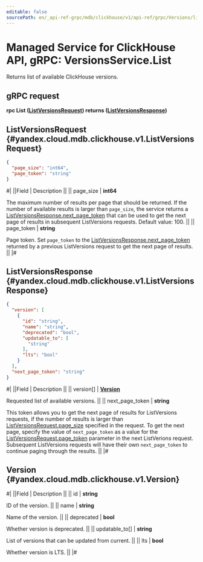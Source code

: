 ```yaml
---
editable: false
sourcePath: en/_api-ref-grpc/mdb/clickhouse/v1/api-ref/grpc/Versions/list.md
---
```


# Managed Service for ClickHouse API, gRPC: VersionsService.List

Returns list of available ClickHouse versions.

## gRPC request

**rpc List ([ListVersionsRequest](#yandex.cloud.mdb.clickhouse.v1.ListVersionsRequest)) returns ([ListVersionsResponse](#yandex.cloud.mdb.clickhouse.v1.ListVersionsResponse))**

## ListVersionsRequest {#yandex.cloud.mdb.clickhouse.v1.ListVersionsRequest}

```json
{
  "page_size": "int64",
  "page_token": "string"
}
```

#|
||Field | Description ||
|| page_size | **int64**

The maximum number of results per page that should be returned. If the number of available
results is larger than `page_size`, the service returns a [ListVersionsResponse.next_page_token](#yandex.cloud.mdb.clickhouse.v1.ListVersionsResponse) that can be used
to get the next page of results in subsequent ListVersions requests.
Default value: 100. ||
|| page_token | **string**

Page token. Set `page_token` to the [ListVersionsResponse.next_page_token](#yandex.cloud.mdb.clickhouse.v1.ListVersionsResponse) returned by a previous ListVersions
request to get the next page of results. ||
|#

## ListVersionsResponse {#yandex.cloud.mdb.clickhouse.v1.ListVersionsResponse}

```json
{
  "version": [
    {
      "id": "string",
      "name": "string",
      "deprecated": "bool",
      "updatable_to": [
        "string"
      ],
      "lts": "bool"
    }
  ],
  "next_page_token": "string"
}
```

#|
||Field | Description ||
|| version[] | **[Version](#yandex.cloud.mdb.clickhouse.v1.Version)**

Requested list of available versions. ||
|| next_page_token | **string**

This token allows you to get the next page of results for ListVersions requests,
if the number of results is larger than [ListVersionsRequest.page_size](#yandex.cloud.mdb.clickhouse.v1.ListVersionsRequest) specified in the request.
To get the next page, specify the value of `next_page_token` as a value for
the [ListVersionsRequest.page_token](#yandex.cloud.mdb.clickhouse.v1.ListVersionsRequest) parameter in the next ListVerions request. Subsequent ListVersions
requests will have their own `next_page_token` to continue paging through the results. ||
|#

## Version {#yandex.cloud.mdb.clickhouse.v1.Version}

#|
||Field | Description ||
|| id | **string**

ID of the version. ||
|| name | **string**

Name of the version. ||
|| deprecated | **bool**

Whether version is deprecated. ||
|| updatable_to[] | **string**

List of versions that can be updated from current. ||
|| lts | **bool**

Whether version is LTS. ||
|#